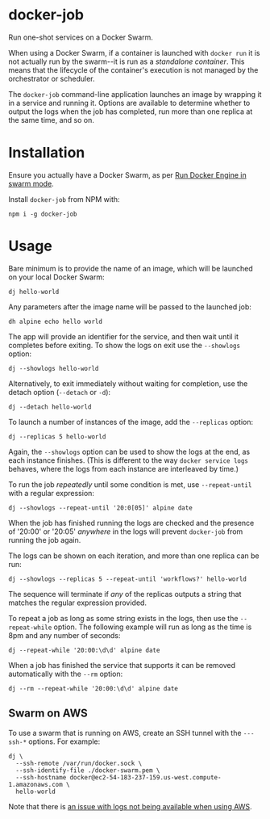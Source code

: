 # docker-job

Run one-shot services on a Docker Swarm.

When using a Docker Swarm, if a container is launched with `docker run` it is not actually run by the swarm--it is run as a *standalone container*. This means that the lifecycle of the container's execution is not managed by the orchestrator or scheduler.

The `docker-job` command-line application launches an image by wrapping it in a service and running it. Options are available to determine whether to output the logs when the job has completed, run more than one replica at the same time, and so on.

# Installation

Ensure you actually have a Docker Swarm, as per [Run Docker Engine in swarm mode](https://docs.docker.com/engine/swarm/swarm-mode/).

Install `docker-job` from NPM with:

```shell
npm i -g docker-job
```

# Usage

Bare minimum is to provide the name of an image, which will be launched on your local Docker Swarm:

```shell
dj hello-world
```

Any parameters after the image name will be passed to the launched job:

```shell
dh alpine echo hello world
```

The app will provide an identifier for the service, and then wait until it completes before exiting. To show the logs on exit use the `--showlogs` option:

```shell
dj --showlogs hello-world
```

Alternatively, to exit immediately without waiting for completion, use the detach option (`--detach` or `-d`):

```shell
dj --detach hello-world
```

To launch a number of instances of the image, add the `--replicas` option:

```shell
dj --replicas 5 hello-world
```

Again, the `--showlogs` option can be used to show the logs at the end, as each instance finishes. (This is different to the way `docker service logs` behaves, where the logs from each instance are interleaved by time.)

To run the job *repeatedly* until some condition is met, use `--repeat-until` with a regular expression:

```shell
dj --showlogs --repeat-until '20:0[05]' alpine date
```

When the job has finished running the logs are checked and the presence of '20:00' or '20:05' *anywhere* in the logs will prevent `docker-job` from running the job again.

The logs can be shown on each iteration, and more than one replica can be run:

```shell
dj --showlogs --replicas 5 --repeat-until 'workflows?' hello-world
```

The sequence will terminate if *any* of the replicas outputs a string that matches the regular expression provided.

To repeat a job as long as some string exists in the logs, then use the `--repeat-while` option. The following example will run as long as the time is 8pm and any number of seconds:

```shell
dj --repeat-while '20:00:\d\d' alpine date
```

When a job has finished the service that supports it can be removed automatically with the `--rm` option:

```shell
dj --rm --repeat-while '20:00:\d\d' alpine date
```

## Swarm on AWS

To use a swarm that is running on AWS, create an SSH tunnel with the `---ssh-*` options. For example:

```shell
dj \
  --ssh-remote /var/run/docker.sock \
  --ssh-identify-file ./docker-swarm.pem \
  --ssh-hostname docker@ec2-54-183-237-159.us-west.compute-1.amazonaws.com \
  hello-world
```

Note that there is [an issue with logs not being available when using AWS](https://github.com/markbirbeck/docker-job/issues/19).

